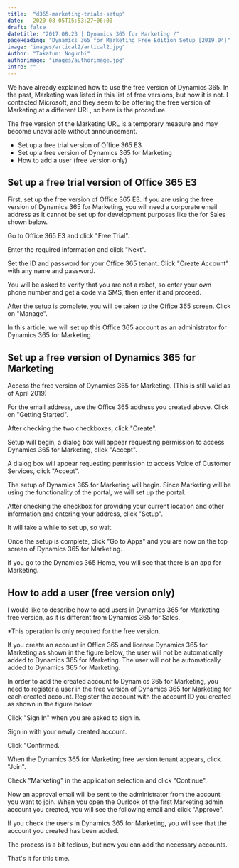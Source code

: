 ```yaml
---
title:  "d365-marketing-trials-setup"
date:   2020-08-05T15:53:27+06:00
draft: false
datetitle: "2017.08.23 | Dynamics 365 for Marketing /"
pageHeading: "Dynamics 365 for Marketing Free Edition Setup [2019.04]"
image: "images/artical2/artical2.jpg"
Author: "Takafumi Noguchi"
authorimage: "images/authorimage.jpg"
intro: ""
---
```

<!-- Intro  -->
We have already explained how to use the free version of Dynamics 365. In the past, Marketing was listed in this list of free versions, but now it is not. I contacted Microsoft, and they seem to be offering the free version of Marketing at a different URL, so here is the procedure.

The free version of the Marketing URL is a temporary measure and may become unavailable without announcement.

<!-- Table Of Content -->
* Set up a free trial version of Office 365 E3
* Set up a free version of Dynamics 365 for Marketing
* How to add a user (free version only)

## Set up a free trial version of Office 365 E3
First, set up the free version of Office 365 E3. if you are using the free version of Dynamics 365 for Marketing, you will need a corporate email address as it cannot be set up for development purposes like the for Sales shown below.
<!-- Image= d-setup-01.png -->

Go to Office 365 E3 and click "Free Trial".
<!-- Image= d-setup-02.jpg -->

Enter the required information and click "Next".
<!-- Image= d-setup-03.png -->

Set the ID and password for your Office 365 tenant. Click "Create Account" with any name and password.
<!-- Image= d-setup-04.png -->

You will be asked to verify that you are not a robot, so enter your own phone number and get a code via SMS, then enter it and proceed.
<!-- Image= d-setup-05.png -->

After the setup is complete, you will be taken to the Office 365 screen. Click on "Manage".
<!-- Image= d-setup-06.png -->

In this article, we will set up this Office 365 account as an administrator for Dynamics 365 for Marketing.
<!-- Image= d-setup-07.png -->

## Set up a free version of Dynamics 365 for Marketing
Access the free version of Dynamics 365 for Marketing. (This is still valid as of April 2019)

For the email address, use the Office 365 address you created above. Click on "Getting Started".
<!-- Image= d-setup-08.png -->

After checking the two checkboxes, click "Create".
<!-- Image= d-setup-09.png -->

Setup will begin, a dialog box will appear requesting permission to access Dynamics 365 for Marketing, click "Accept".
<!-- Image= d-setup-10.png -->

A dialog box will appear requesting permission to access Voice of Customer Services, click "Accept".
<!-- Image= d-setup-11.png -->

The setup of Dynamics 365 for Marketing will begin.
Since Marketing will be using the functionality of the portal, we will set up the portal.
<!-- Image= d-setup-12.png -->

After checking the checkbox for providing your current location and other information and entering your address, click "Setup".
<!-- Image= d-setup-13.png -->

It will take a while to set up, so wait.
<!-- Image= d-setup-14.png -->

Once the setup is complete, click "Go to Apps" and you are now on the top screen of Dynamics 365 for Marketing.
<!-- Image= d-setup-15.png -->

If you go to the Dynamics 365 Home, you will see that there is an app for Marketing.
<!-- Image= d-setup-16.png -->

## How to add a user (free version only)
I would like to describe how to add users in Dynamics 365 for Marketing free version, as it is different from Dynamics 365 for Sales.

*This operation is only required for the free version.

If you create an account in Office 365 and license Dynamics 365 for Marketing as shown in the figure below, the user will not be automatically added to Dynamics 365 for Marketing.
The user will not be automatically added to Dynamics 365 for Marketing.
<!-- Image= d-setup-17.png -->

In order to add the created account to Dynamics 365 for Marketing, you need to register a user in the free version of Dynamics 365 for Marketing for each created account. Register the account with the account ID you created as shown in the figure below.
<!-- Image= d-setup-18.png -->

Click "Sign In" when you are asked to sign in.
<!-- Image= d-setup-19.png -->

Sign in with your newly created account.
<!-- Image= d-setup-20.png -->

Click "Confirmed.
<!-- Image= d-setup-21.png -->

When the Dynamics 365 for Marketing free version tenant appears, click "Join".
<!-- Image= d-setup-22.png -->

Check "Marketing" in the application selection and click "Continue".
<!-- Image= d-setup-23.png -->

Now an approval email will be sent to the administrator from the account you want to join. When you open the Ourlook of the first Marketing admin account you created, you will see the following email and click "Approve".
<!-- Image= d-setup-24.png -->

If you check the users in Dynamics 365 for Marketing, you will see that the account you created has been added.

The process is a bit tedious, but now you can add the necessary accounts.
<!-- Image= d-setup-25.png -->

That's it for this time.